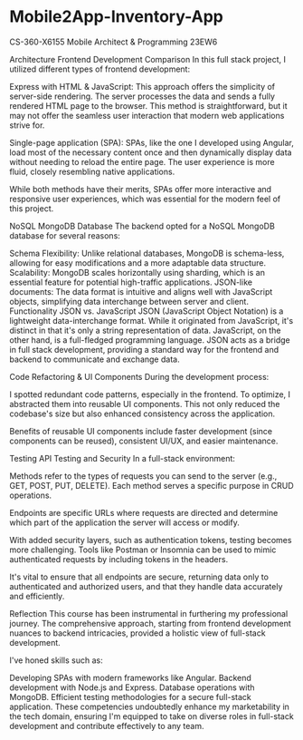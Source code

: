# Mobile2App-Inventory-App
CS-360-X6155 Mobile Architect &amp; Programming 23EW6


Architecture
Frontend Development Comparison
In this full stack project, I utilized different types of frontend development:

Express with HTML & JavaScript: This approach offers the simplicity of server-side rendering. The server processes the data and sends a fully rendered HTML page to the browser. This method is straightforward, but it may not offer the seamless user interaction that modern web applications strive for.

Single-page application (SPA): SPAs, like the one I developed using Angular, load most of the necessary content once and then dynamically display data without needing to reload the entire page. The user experience is more fluid, closely resembling native applications.

While both methods have their merits, SPAs offer more interactive and responsive user experiences, which was essential for the modern feel of this project.

NoSQL MongoDB Database
The backend opted for a NoSQL MongoDB database for several reasons:

Schema Flexibility: Unlike relational databases, MongoDB is schema-less, allowing for easy modifications and a more adaptable data structure.
Scalability: MongoDB scales horizontally using sharding, which is an essential feature for potential high-traffic applications.
JSON-like documents: The data format is intuitive and aligns well with JavaScript objects, simplifying data interchange between server and client.
Functionality
JSON vs. JavaScript
JSON (JavaScript Object Notation) is a lightweight data-interchange format. While it originated from JavaScript, it's distinct in that it's only a string representation of data. JavaScript, on the other hand, is a full-fledged programming language. JSON acts as a bridge in full stack development, providing a standard way for the frontend and backend to communicate and exchange data.

Code Refactoring & UI Components
During the development process:

I spotted redundant code patterns, especially in the frontend. To optimize, I abstracted them into reusable UI components. This not only reduced the codebase's size but also enhanced consistency across the application.

Benefits of reusable UI components include faster development (since components can be reused), consistent UI/UX, and easier maintenance.

Testing
API Testing and Security
In a full-stack environment:

Methods refer to the types of requests you can send to the server (e.g., GET, POST, PUT, DELETE). Each method serves a specific purpose in CRUD operations.

Endpoints are specific URLs where requests are directed and determine which part of the application the server will access or modify.

With added security layers, such as authentication tokens, testing becomes more challenging. Tools like Postman or Insomnia can be used to mimic authenticated requests by including tokens in the headers.

It's vital to ensure that all endpoints are secure, returning data only to authenticated and authorized users, and that they handle data accurately and efficiently.

Reflection
This course has been instrumental in furthering my professional journey. The comprehensive approach, starting from frontend development nuances to backend intricacies, provided a holistic view of full-stack development.

I've honed skills such as:

Developing SPAs with modern frameworks like Angular.
Backend development with Node.js and Express.
Database operations with MongoDB.
Efficient testing methodologies for a secure full-stack application.
These competencies undoubtedly enhance my marketability in the tech domain, ensuring I'm equipped to take on diverse roles in full-stack development and contribute effectively to any team.
